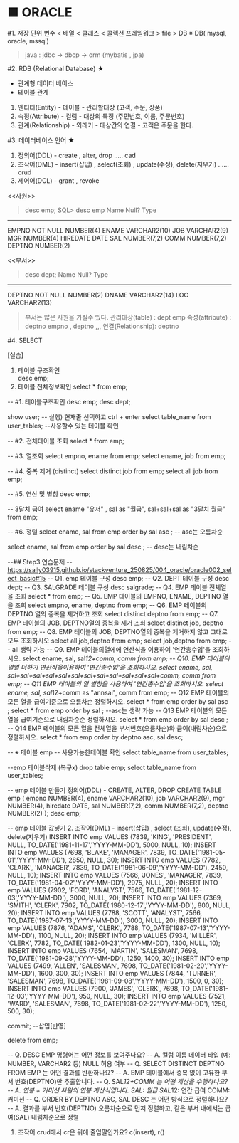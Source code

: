 # ■ ORACLE
#1. 저장 단위
변수 < 배열 < 클래스 < 콜렉션 프레임워크 > file > DB
※ DB( mysql, oracle, mssql)

> java : jdbc → dbcp → orm (mybatis , jpa)

#2. RDB (Relational Database) ★
-   관계형 데이터 베이스 
-   테이블 관계
1. 엔티티(Entity) - 테이블 - 관리할대상 (고객, 주문, 상품)
2. 속정(Attribute) - 컬럼 - 대상의 특징 (주민번호, 이름, 주문번호)
3. 관계(Relationship) - 외래키 - 대상간의 연결 - 고객은 주문을 한다.

#3. 데이터베이스 언어 ★
1. 정의어(DDL)  -  create , alter, drop ..... cad
2. 조작어(DML)  -  insert(삽입) , select(조회) , update(수정), delete(지우기) ...... crud
3. 제어어(DCL)  -  grant , revoke

<<사원>>
> desc emp;
SQL> desc emp
 Name                                      Null?    Type
 ----------------------------------------- -------- ----------------------------
 EMPNO                                     NOT NULL NUMBER(4)
 ENAME                                              VARCHAR2(10)
 JOB                                                VARCHAR2(9)
 MGR                                                NUMBER(4)
 HIREDATE                                           DATE
 SAL                                                NUMBER(7,2)
 COMM                                               NUMBER(7,2)
 DEPTNO                                             NUMBER(2)


<<부서>>

> desc dept;
 Name                                      Null?    Type
 ----------------------------------------- -------- ----------------------------
 DEPTNO                                    NOT NULL NUMBER(2)
 DNAME                                              VARCHAR2(14)
 LOC                                                VARCHAR2(13)

> 부서는 많은 사원을 가질수 있다.
  관리대상(table)   :  dept      emp
  속성(attribute)  :  deptno    empno , deptno ,,,
  연결(Relationship): deptno

#4. SELECT

[실습]
1. 테이블 구조확인     
     desc emp;
2. 테이블 전체정보확인 
     select * from emp;

-- #1. 테이블구조확인
desc emp;
desc dept;

show user;  -- 실행) 현재줄 선택하고 ctrl + enter
select table_name from user_tables; --사용할수 있는 테이블 확인

-- #2. 전체테이블 조회
select * from emp;

-- #3. 열조회
select empno, ename from emp;
select ename, job   from emp;

-- #4. 중복 제거 (distinct)
select distinct job          from emp;
select all      job          from emp;

-- #5. 연산 및 별칭
desc emp;

-- 3달치 급여
select ename "유저" , sal as "월급", sal+sal+sal as "3달치 월급" from emp;

-- #6. 정렬
select ename, sal from emp order by sal asc ; -- asc는 오름차순

select ename, sal from emp order by sal desc ; -- desc는 내림차순


--## Step3 연습문제
--  https://sally03915.github.io/stackventure_250825/004_oracle/oracle002_select_basic#15
-- Q1. emp 테이블 구성
desc emp;
-- Q2. DEPT 테이블 구성
desc dept;
-- Q3. SALGRADE 테이블 구성
desc salgrade;
-- Q4. EMP 테이블 전체열을 조회
select * from emp;
-- Q5. EMP 테이블의 EMPNO, ENAME, DEPTNO 열을 조회
select empno, ename, deptno  from emp;
-- Q6. EMP 테이블의 DEPTNO 열의 중복을 제거하고 조회
select distinct deptno  from emp;
-- Q7. EMP 테이블의 JOB, DEPTNO열의 중복을 제거 조회
select distinct job, deptno from emp;
-- Q8. EMP 테이블의 JOB, DEPTNO열의 중복을 제거하지 않고 그대로 모두 조회하시오
select all job,deptno from emp;
select     job,deptno from emp; -- all 생략 가능
-- Q9. EMP 테이블의열에에 연산식을 이용하여 '연간총수입'을 조회하시오.
select ename, sal, sal*12+comm, comm from emp;
-- Q10. EMP 테이블의 열열 더하기 연산식을이용하여 '연간총수입'을 조회하시오.
select ename, sal, sal+sal+sal+sal+sal+sal+sal+sal+sal+sal+sal+sal+comm, comm from emp;
-- Q11 EMP 테이블의 열 별칭을 사용하여 '연간총수입'을 조회하시오.
select ename, sal, sal*12+comm as "annsal", comm from emp;
-- Q12 EMP 테이블의 모든 열을 급여기준으로 오름차순 정렬하시오.
select * from emp order by sal asc ;
select * from emp order by sal ; --asc는 생략 가능
-- Q13 EMP 테이블의 모든 열을 급여기준으로 내림차순순 정렬하시오.
select * from emp order by sal desc ;
-- Q14 EMP 테이블의 모든 열을 전체열을 부서번호(오름차순)와 급여(내림차순)으로 정렬하시오.
select * from emp order by deptno asc, sal desc;


-- ※ 테이블 emp
-- 사용가능한테이블 확인
select table_name from user_tables;

--emp 테이블삭제 (복구x)
drop table emp;
select table_name from user_tables;

-- emp 테이블 만들기 정의어(DDL) - CREATE, ALTER, DROP
CREATE TABLE emp (
  empno NUMBER(4),
  ename VARCHAR2(10),
  job VARCHAR2(9),
  mgr NUMBER(4),
  hiredate DATE,
  sal NUMBER(7,2),
  comm NUMBER(7,2),
  deptno NUMBER(2)
);
desc emp;

-- emp 테이블 값넣기 2. 조작어(DML) - insert(삽입) , select (조회), update(수정), delete(지우기)
INSERT INTO emp VALUES (7839, 'KING', 'PRESIDENT', NULL, TO_DATE('1981-11-17','YYYY-MM-DD'), 5000, NULL, 10);
INSERT INTO emp VALUES (7698, 'BLAKE', 'MANAGER', 7839, TO_DATE('1981-05-01','YYYY-MM-DD'), 2850, NULL, 30);
INSERT INTO emp VALUES (7782, 'CLARK', 'MANAGER', 7839, TO_DATE('1981-06-09','YYYY-MM-DD'), 2450, NULL, 10);
INSERT INTO emp VALUES (7566, 'JONES', 'MANAGER', 7839, TO_DATE('1981-04-02','YYYY-MM-DD'), 2975, NULL, 20);
INSERT INTO emp VALUES (7902, 'FORD', 'ANALYST', 7566, TO_DATE('1981-12-03','YYYY-MM-DD'), 3000, NULL, 20);
INSERT INTO emp VALUES (7369, 'SMITH', 'CLERK', 7902, TO_DATE('1980-12-17','YYYY-MM-DD'), 800, NULL, 20);
INSERT INTO emp VALUES (7788, 'SCOTT', 'ANALYST', 7566, TO_DATE('1987-07-13','YYYY-MM-DD'), 3000, NULL, 20);
INSERT INTO emp VALUES (7876, 'ADAMS', 'CLERK', 7788, TO_DATE('1987-07-13','YYYY-MM-DD'), 1100, NULL, 20);
INSERT INTO emp VALUES (7934, 'MILLER', 'CLERK', 7782, TO_DATE('1982-01-23','YYYY-MM-DD'), 1300, NULL, 10);
INSERT INTO emp VALUES (7654, 'MARTIN', 'SALESMAN', 7698, TO_DATE('1981-09-28','YYYY-MM-DD'), 1250, 1400, 30);
INSERT INTO emp VALUES (7499, 'ALLEN', 'SALESMAN', 7698, TO_DATE('1981-02-20','YYYY-MM-DD'), 1600, 300, 30);
INSERT INTO emp VALUES (7844, 'TURNER', 'SALESMAN', 7698, TO_DATE('1981-09-08','YYYY-MM-DD'), 1500, 0, 30);
INSERT INTO emp VALUES (7900, 'JAMES', 'CLERK', 7698, TO_DATE('1981-12-03','YYYY-MM-DD'), 950, NULL, 30);
INSERT INTO emp VALUES (7521, 'WARD', 'SALESMAN', 7698, TO_DATE('1981-02-22','YYYY-MM-DD'), 1250, 500, 30);

commit; --삽입[반영]

delete from emp;

-- Q. DESC EMP 명령어는 어떤 정보를 보여주나요?
--  A.  컬럼 이름 데이터 타입 (예: NUMBER, VARCHAR2 등) NULL 허용 여부
-- Q. SELECT DISTINCT DEPTNO FROM EMP 는 어떤 결과를 반환하나요?
--  A. EMP 테이블에서 중복 없이 고유한 부서 번호(DEPTNO)만 추출합니다.
-- Q. SAL*12+COMM 는 어떤 계산을 수행하나요?
--  A. 연봉 + 커미션 사원의 연봉 계산식입니다. SAL: 월급 SAL*12: 연간 급여 COMM: 커미션
-- Q. ORDER BY DEPTNO ASC, SAL DESC 는 어떤 방식으로 정렬하나요?
--   A. 결과를 부서 번호(DEPTNO) 오름차순으로 먼저 정렬하고, 같은 부서 내에서는 급여(SAL) 내림차순으로 정렬


1. 조작어 crud에서 cr은 뭐에 줄임말인가요? c(insert), r()